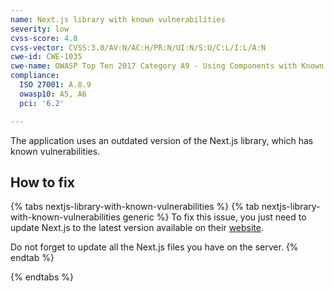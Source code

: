 ```yaml
---
name: Next.js library with known vulnerabilities
severity: low
cvss-score: 4.8
cvss-vector: CVSS:3.0/AV:N/AC:H/PR:N/UI:N/S:U/C:L/I:L/A:N
cwe-id: CWE-1035
cwe-name: OWASP Top Ten 2017 Category A9 - Using Components with Known Vulnerabilities
compliance:
  ISO 27001: A.8.9
  owasp10: A5, A6
  pci: '6.2'

---            
```


The application uses an outdated version of the Next.js library, which has known vulnerabilities.

## How to fix

{% tabs nextjs-library-with-known-vulnerabilities %}
{% tab nextjs-library-with-known-vulnerabilities generic %}
To fix this issue, you just need to update Next.js to the latest version available on their [website](https://nextjs.org/).

Do not forget to update all the Next.js files you have on the server.
{% endtab %}

{% endtabs %}
